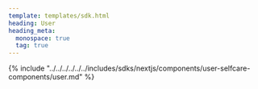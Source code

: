 ```yaml
---
template: templates/sdk.html
heading: User
heading_meta:
  monospace: true
  tag: true
---
```

{% include "../../../../../../includes/sdks/nextjs/components/user-selfcare-components/user.md" %}
